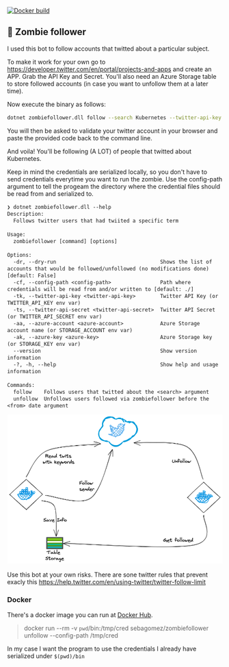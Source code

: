 [![Docker build](https://github.com/sebagomez/zombiefollower/actions/workflows/docker-build.yml/badge.svg)](https://github.com/sebagomez/zombiefollower/actions/workflows/docker-build.yml)

## 🧟 Zombie follower

I used this bot to follow accounts that twitted about a particular subject.

To make it work for your own go to https://developer.twitter.com/en/portal/projects-and-apps and create an APP. Grab the API Key and Secret. You'll also need an Azure Storage table to store followed accounts (in case you want to unfollow them at a later time).

Now execute the binary as follows:
```bash
dotnet zombiefollower.dll follow --search Kubernetes --twitter-api-key <twitter-api-key> --twitter-api-secret <twitter-api-secret> --azure-account <azure-account> --azure-key <azure-key> 
```

You will then be asked to validate your twitter account in your browser and paste the provided code back to the command line.

And voila! You'll be following (A LOT) of people that twitted about Kubernetes.

Keep in mind the credentials are serialized locally, so you don't have to send credentials everytime you want to run the zombie. Use the config-path argument to tell the progeam the directory where the credential files should be read from and serialized to.

```
❯ dotnet zombiefollower.dll --help
Description:
  Follows twitter users that had twiited a specific term

Usage:
  zombiefollower [command] [options]

Options:
  -dr, --dry-run                                  Shows the list of accounts that would be followed/unfollowed (no modifications done) [default: False]
  -cf, --config-path <config-path>                Path where credentials will be read from and/or written to [default: ./]
  -tk, --twitter-api-key <twitter-api-key>        Twitter API Key (or TWITTER_API_KEY env var)
  -ts, --twitter-api-secret <twitter-api-secret>  Twitter API Secret (or TWITTER_API_SECRET env var)
  -aa, --azure-account <azure-account>            Azure Storage account name (or STORAGE_ACCOUNT env var)
  -ak, --azure-key <azure-key>                    Azure Storage key (or STORAGE_KEY env var)
  --version                                       Show version information
  -?, -h, --help                                  Show help and usage information

Commands:
  follow    Follows users that twitted about the <search> argument
  unfollow  Unfollows users followed via zombiefollower before the <from> date argument
```

![](./res/arch.png)

Use this bot at your own risks. There are sone twitter rules that prevent exacly this https://help.twitter.com/en/using-twitter/twitter-follow-limit

### Docker

There's a docker image you can run at [Docker Hub](https://hub.docker.com/repository/docker/sebagomez/zombiefollower).

> docker run --rm -v `pwd`/bin:/tmp/cred sebagomez/zombiefollower unfollow --config-path /tmp/cred

In my case I want the program to use the credentials I already have serialized under `$(pwd)/bin`